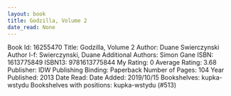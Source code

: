 ```yaml
---
layout: book
title: Godzilla, Volume 2
date_read: None
---
```


Book Id: 16255470
Title: Godzilla, Volume 2
Author: Duane Swierczynski
Author l-f: Swierczynski, Duane
Additional Authors: Simon Gane
ISBN: 1613775849
ISBN13: 9781613775844
My Rating: 0
Average Rating: 3.68
Publisher: IDW Publishing
Binding: Paperback
Number of Pages: 104
Year Published: 2013
Date Read: 
Date Added: 2019/10/15
Bookshelves: kupka-wstydu
Bookshelves with positions: kupka-wstydu (#513)

